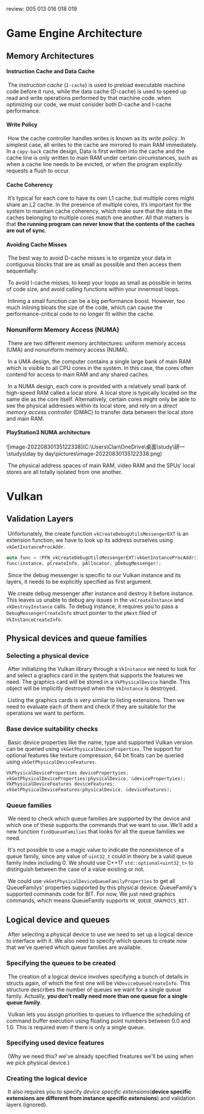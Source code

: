 review: 005 013 016 018 019

# Game Engine Architecture

## Memory Architectures

#### Instruction Cache and Data Cache

​	The *instruction cache* (`I-cache`) is used to preload executable machine code before it runs, while the data cache (D-cache) is used to speed up read and write operations performed by that machine code. when optimizing our code, we must consider both D-cache and I-cache performance.

#### Write Policy

​	How the cache controller handles writes is known as its *write policy*. In simplest case, all writes to the cache are mirrored to main RAM immediately. In a `copy-back` cache design, Data is first written into the cache and the cache line is only written to main RAM under certain circumstances, such as when a cache line needs to be evicted, or when the program explicitly requests a flush to occur.

#### Cache Coherency

​	It’s typical for each core to have its own L1 cache, but multiple cores might share an L2 cache. In the presence of multiple cores, it’s important for the system to maintain cache coherency, which make sure that the data in the caches belonging to multiple cores match one another. All that matters is that **the running program can never know that the contents of the caches are out of sync**.

#### Avoiding Cache Misses

​	The best way to avoid D-cache misses is to organize your data in contiguous blocks that are as small as possible and then access them sequentially.

​	To avoid I-cache misses, to keep your loops as small as possible in terms of code size, and avoid calling functions within your innermost loops.

​	Inlining a small function can be a big performance boost. However, too much inlining bloats the size of the code, which can cause the performance-critical code to no longer fit within the cache.

### Nonuniform Memory Access (NUMA)

​	There are two different memory architectures: uniform memory access (UMA) and nonuniform memory access (NUMA).

​	In a UMA design, the computer contains a single large bank of main RAM which is visible to all CPU cores in the system. In this case, the cores often contend for access to main RAM and any shared caches.

​	In a NUMA design, each core is provided with a relatively small bank of high-speed RAM called a local store. A local store is typically located on the same die as the core itself. Alternatively, certain cores might only be able to see the physical addresses within its local store, and rely on a *direct memory access controller* (DMAC) to transfer data between the local store and main RAM.

#### PlayStation3 NUMA architecture

![image-20220830135122338](C:\Users\Clan\OneDrive\桌面\study\研一\studys\day by day\pictures\image-20220830135122338.png)

​	The physical address spaces of main RAM, video RAM and the SPUs’ local stores are all totally isolated from one another.

# Vulkan

## Validation Layers

​	Unfortunately, the create function `vkCreateDebugUtilsMessengerEXT` is an extension function, we have to look up its address ourselves using `vkGetInstanceProcAddr`.

```c++
auto func = (PFN_vkCreateDebugUtilsMessengerEXT)vkGetInstanceProcAddr(instance, "vkCreateDebugUtilsMessengerEXT");
func(instance, pCreateInfo, pAllocator, pDebugMessenger);
```

​	Since the debug messenger is specific to our Vulkan instance and its layers, it needs to be explicitly specified as first argument.

​	We create debug messenger after instance and destroy it before instance. This leaves us unable to debug any issues in the `vkCreateInstance` and `vkDestroyInstance` calls. To debug instance, it requires you to pass a `DebugMessengerCreateInfo` struct pointer to the `pNext` filed of `VkInstanceCreateInfo`.

## Physical devices and queue families

### Selecting a physical device

​	After initializing the Vulkan library through a `VkInstance` we need to look for and select a graphics card in the system that supports the features we need. The graphics card will be stored in a `VkPhysicalDevice` handle. This object will be implicitly destroyed when the `VkInstance` is destroyed.

​	Listing the graphics cards is very similar to listing extensions. Then we need to evaluate each of them and check if they are suitable for the operations we want to perform.

### Base device suitability checks

​	Basic device properties like the name, type and supported Vulkan version can be queried using `vkGetPhysicalDeviceProperties`. The support for optional features like texture compression, 64 bit floats can be queried using `vkGetPhysicalDeviceFeatures`.

```c++
VkPhysicalDeviceProperties devicePropertyies;
vkGetPhysicalDeviceProperties(physicalDevice, &devicePropertyies);
VkPhysicalDeviceFeatures deviceFeatures;
vkGetPhysicalDeviceFeatures(physicalDevice, &deviceFeatures);
```

### Queue families

​	We need to check which queue families are supported by the device and which one of these supports the commands that we want to use. We’ll add a new function `findQueueFamilies` that looks for all the queue families we need.

​	It's not possible to use a magic value to indicate the nonexistence of a queue family, since any value of `uint32_t` could in theory be a valid queue family index including 0. We should use C++17 `std::optional<uint32_t>` to distinguish between the case of a value existing or not.

​	We could use `vkGetPhysicalDeviceQueueFamilyProperties` to get all QueueFamilys' properties supported by this physical device. QueueFamily's supported commands code for BIT. For now, We just need graphics commands, which means QueueFamily supports `VK_QUEUE_GRAPHICS_BIT`.

## Logical device and queues

​	After selecting a physical device to use we need to set up a logical device to interface with it. We also need to specify which queues to create now that we’ve queried which queue families are available.

### Specifying the queues to be created

​	The creation of a logical device involves specifying a bunch of details in structs again, of which the first one will be `VkDeviceQueueCreateInfo`. This structure describes the number of queues we want for a single queue family. Actually, **you don’t really need more than one queue for a single queue family**.

​	Vulkan lets you assign priorities to queues to influence the scheduling of command buffer execution using floating point numbers between 0.0 and 1.0. This is required even if there is only a single queue.

### Specifying used device features

​	(Why we need this? we've already specified freatures we'll be using when we pick physical device.)

### Creating the logical device

​	It also requires you to specify *device specific extensions*(**device specific extensions are different from instance specific extensions**) and validation layers (ignored). 